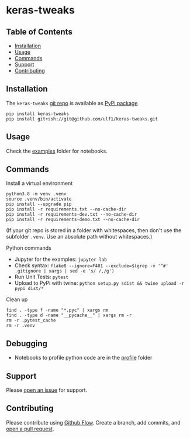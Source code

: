# keras-tweaks

## Table of Contents
* [Installation](#installation)
* [Usage](#usage)
* [Commands](#commands)
* [Support](#support)
* [Contributing](#contributing)


## Installation
The `keras-tweaks` [git repo](http://github.com/ulf1/keras-tweaks) is available as [PyPi package](https://pypi.org/project/keras-tweaks)

```
pip install keras-tweaks
pip install git+ssh://git@github.com/ulf1/keras-tweaks.git
```


## Usage
Check the [examples](http://github.com/ulf1/keras-tweaks/examples) folder for notebooks.


## Commands
Install a virtual environment

```
python3.8 -m venv .venv
source .venv/bin/activate
pip install --upgrade pip
pip install -r requirements.txt --no-cache-dir
pip install -r requirements-dev.txt --no-cache-dir
pip install -r requirements-demo.txt --no-cache-dir
```

(If your git repo is stored in a folder with whitespaces, then don't use the subfolder `.venv`. Use an absolute path without whitespaces.)

Python commands

* Jupyter for the examples: `jupyter lab`
* Check syntax: `flake8 --ignore=F401 --exclude=$(grep -v '^#' .gitignore | xargs | sed -e 's/ /,/g')`
* Run Unit Tests: `pytest`
* Upload to PyPi with twine: `python setup.py sdist && twine upload -r pypi dist/*`

Clean up 

```
find . -type f -name "*.pyc" | xargs rm
find . -type d -name "__pycache__" | xargs rm -r
rm -r .pytest_cache
rm -r .venv
```


## Debugging
* Notebooks to profile python code are in the [profile](http://github.com/ulf1/keras-tweaks/profile) folder


## Support
Please [open an issue](https://github.com/ulf1/keras-tweaks/issues/new) for support.


## Contributing
Please contribute using [Github Flow](https://guides.github.com/introduction/flow/). Create a branch, add commits, and [open a pull request](https://github.com/ulf1/keras-tweaks/compare/).
